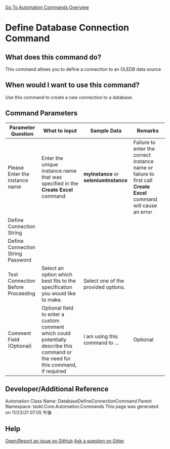 <!--TITLE: Define Database Connection Command -->
<!-- SUBTITLE: a command in the Database Commands group. -->
[Go To Automation Commands Overview](/automation-commands.md)


# Define Database Connection Command


## What does this command do?
This command allows you to define a connection to an OLEDB data source


## When would I want to use this command?
Use this command to create a new connection to a database.


## Command Parameters
| Parameter Question   	| What to input  	|  Sample Data 	| Remarks  	|
| ---                    | ---               | ---           | ---       |
|Please Enter the instance name|Enter the unique instance name that was specified in the **Create Excel** command|**myInstance** or **seleniumInstance**|Failure to enter the correct instance name or failure to first call **Create Excel** command will cause an error|
|Define Connection String||||
|Define Connection String Password||||
|Test Connection Before Proceeding|Select an option which best fits to the specification you would like to make.|Select one of the provided options.||
|Comment Field (Optional)|Optional field to enter a custom comment which could potentially describe this command or the need for this command, if required|I am using this command to ...|Optional|












## Developer/Additional Reference
Automation Class Name: DatabaseDefineConnectionCommand
Parent Namespace: taskt.Core.Automation.Commands
This page was generated on 11/23/21 07:05 午後


## Help
[Open/Report an issue on GitHub](https://github.com/saucepleez/taskt/issues/new)
[Ask a question on Gitter](https://gitter.im/taskt-rpa/Lobby)

